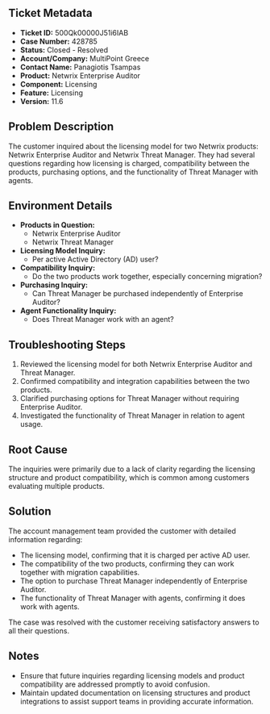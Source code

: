 ## Ticket Metadata
- **Ticket ID:** 500Qk00000J51i6IAB
- **Case Number:** 428785
- **Status:** Closed - Resolved
- **Account/Company:** MultiPoint Greece
- **Contact Name:** Panagiotis Tsampas
- **Product:** Netwrix Enterprise Auditor
- **Component:** Licensing
- **Feature:** Licensing
- **Version:** 11.6

## Problem Description
The customer inquired about the licensing model for two Netwrix products: Netwrix Enterprise Auditor and Netwrix Threat Manager. They had several questions regarding how licensing is charged, compatibility between the products, purchasing options, and the functionality of Threat Manager with agents.

## Environment Details
- **Products in Question:** 
  - Netwrix Enterprise Auditor
  - Netwrix Threat Manager
- **Licensing Model Inquiry:** 
  - Per active Active Directory (AD) user?
- **Compatibility Inquiry:** 
  - Do the two products work together, especially concerning migration?
- **Purchasing Inquiry:** 
  - Can Threat Manager be purchased independently of Enterprise Auditor?
- **Agent Functionality Inquiry:** 
  - Does Threat Manager work with an agent?

## Troubleshooting Steps
1. Reviewed the licensing model for both Netwrix Enterprise Auditor and Threat Manager.
2. Confirmed compatibility and integration capabilities between the two products.
3. Clarified purchasing options for Threat Manager without requiring Enterprise Auditor.
4. Investigated the functionality of Threat Manager in relation to agent usage.

## Root Cause
The inquiries were primarily due to a lack of clarity regarding the licensing structure and product compatibility, which is common among customers evaluating multiple products.

## Solution
The account management team provided the customer with detailed information regarding:
- The licensing model, confirming that it is charged per active AD user.
- The compatibility of the two products, confirming they can work together with migration capabilities.
- The option to purchase Threat Manager independently of Enterprise Auditor.
- The functionality of Threat Manager with agents, confirming it does work with agents.

The case was resolved with the customer receiving satisfactory answers to all their questions.

## Notes
- Ensure that future inquiries regarding licensing models and product compatibility are addressed promptly to avoid confusion.
- Maintain updated documentation on licensing structures and product integrations to assist support teams in providing accurate information.